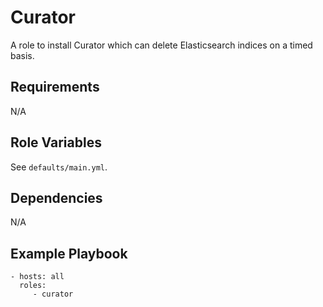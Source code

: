 Curator
=======

A role to install Curator which can delete Elasticsearch indices on a timed basis.

Requirements
------------

N/A

Role Variables
--------------

See `defaults/main.yml`.

Dependencies
------------

N/A

Example Playbook
----------------

    - hosts: all
      roles:
         - curator
